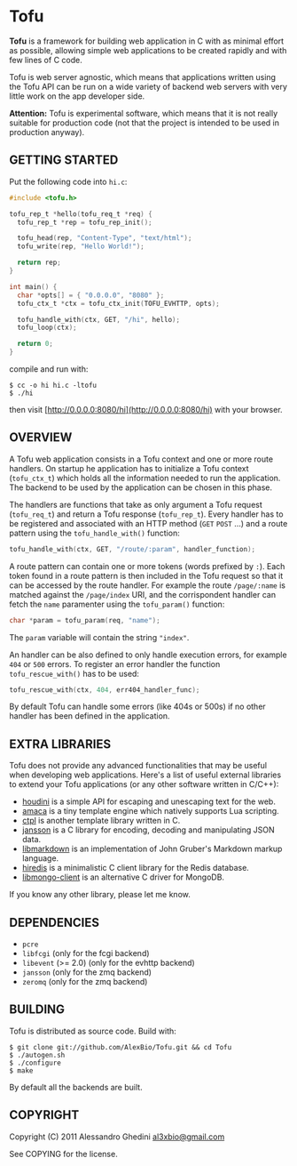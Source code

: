 Tofu
====

**Tofu** is a framework for building web application in C with as minimal effort
as possible, allowing simple web applications to be created rapidly and with few
lines of C code.

Tofu is web server agnostic, which means that applications written using the Tofu
API can be run on a wide variety of backend web servers with very little work on
the app developer side.

**Attention:** Tofu is experimental software, which means that it is not really
suitable for production code (not that the project is intended to be used in
production anyway).

## GETTING STARTED

Put the following code into `hi.c`:

~~~~ c
#include <tofu.h>

tofu_rep_t *hello(tofu_req_t *req) {
  tofu_rep_t *rep = tofu_rep_init();

  tofu_head(rep, "Content-Type", "text/html");
  tofu_write(rep, "Hello World!");

  return rep;
}

int main() {
  char *opts[] = { "0.0.0.0", "8080" };
  tofu_ctx_t *ctx = tofu_ctx_init(TOFU_EVHTTP, opts);

  tofu_handle_with(ctx, GET, "/hi", hello);
  tofu_loop(ctx);

  return 0;
}
~~~~

compile and run with:

~~~~
$ cc -o hi hi.c -ltofu
$ ./hi
~~~~

then visit [http://0.0.0.0:8080/hi](http://0.0.0.0:8080/hi) with your browser.

## OVERVIEW

A Tofu web application consists in a Tofu context and one or more route handlers.
On startup he application has to initialize a Tofu context (`tofu_ctx_t`) which
holds all the information needed to run the application. The backend to be used
by the application can be chosen in this phase.

The handlers are functions that take as only argument a Tofu request (`tofu_req_t`)
and return a Tofu response (`tofu_rep_t`). Every handler has to be registered
and associated with an HTTP method (`GET` `POST` ...) and a route pattern using
the `tofu_handle_with()` function:

~~~~ c
tofu_handle_with(ctx, GET, "/route/:param", handler_function);
~~~~

A route pattern can contain one or more tokens (words prefixed by `:`). Each token
found in a route pattern is then included in the Tofu request so that it can be
accessed by the route handler. For example the route `/page/:name` is matched
against the `/page/index` URI, and the corrispondent handler can fetch the `name`
paramenter using the `tofu_param()` function:

~~~~ c
char *param = tofu_param(req, "name");
~~~~

The `param` variable will contain the string `"index"`.

An handler can be also defined to only handle execution errors, for example `404`
or `500` errors. To register an error handler the function `tofu_rescue_with()`
has to be used:

~~~~ c
tofu_rescue_with(ctx, 404, err404_handler_func);
~~~~

By default Tofu can handle some errors (like 404s or 500s) if no other handler
has been defined in the application.

## EXTRA LIBRARIES

Tofu does not provide any advanced functionalities that may be useful when
developing web applications. Here's a list of useful external libraries to
extend your Tofu applications (or any other software written in C/C++):

 * [houdini](https://github.com/tanoku/houdini) is a simple API for escaping and unescaping text for the web.
 * [amaca](https://github.com/AlexBio/Amaca) is a tiny template engine which natively supports Lua scripting.
 * [ctpl](http://ctpl.tuxfamily.org/) is another template library written in C.
 * [jansson](https://github.com/akheron/jansson) is a C library for encoding, decoding and manipulating JSON data.
 * [libmarkdown](https://github.com/Orc/discount) is an implementation of John Gruber's Markdown markup language.
 * [hiredis](https://github.com/antirez/hiredis) is a minimalistic C client library for the Redis database.
 * [libmongo-client](https://github.com/algernon/libmongo-client) is an alternative C driver for MongoDB.

If you know any other library, please let me know.

## DEPENDENCIES

 * `pcre`
 * `libfcgi` (only for the fcgi backend)
 * `libevent` (>= 2.0) (only for the evhttp backend)
 * `jansson` (only for the zmq backend)
 * `zeromq` (only for the zmq backend)

## BUILDING

Tofu is distributed as source code. Build with:

~~~~
$ git clone git://github.com/AlexBio/Tofu.git && cd Tofu
$ ./autogen.sh
$ ./configure
$ make
~~~~

By default all the backends are built.

## COPYRIGHT

Copyright (C) 2011 Alessandro Ghedini <al3xbio@gmail.com>

See COPYING for the license.
